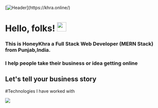 [![Header](https://i.ibb.co/fqc2MP3/Screenshot-2022-01-17-185758.png"Header")](https://khra.online/)

# Hello, folks! <img src="https://raw.githubusercontent.com/MartinHeinz/MartinHeinz/master/wave.gif" width="30px">

### This is HoneyKhra a Full Stack Web Developer (MERN Stack) from Punjab,India.

### I help people take their business or idea getting online

## Let's tell your business story

#Technologies I have worked with

![](https://img.shields.io/badge/React-FrontEnd-informational?style=flat&logo=react&logoColor=white&color=2bbc8a)
